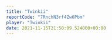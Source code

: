```yaml
---
title: "Twinkii"
reportCode: "7RnchN3rf4Zw6Pbm"
player: "Twinkii"
date: 2021-11-15T21:50:09.524000+00:00
---
```

